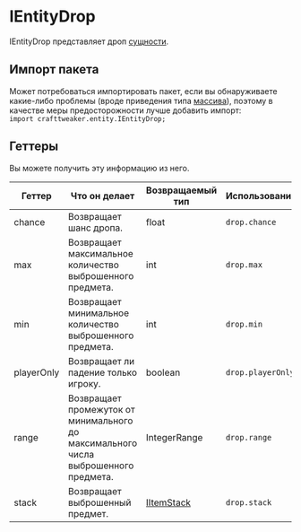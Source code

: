 # IEntityDrop

IEntityDrop представляет дроп [сущности](/Vanilla/Entities/IEntityDefinition/).

## Импорт пакета

Может потребоваться импортировать пакет, если вы обнаруживаете какие-либо проблемы (вроде приведения типа [массива](/AdvancedFunctions/Arrays_and_Loops/)), поэтому в качестве меры предосторожности лучше добавить импорт:  
`import crafttweaker.entity.IEntityDrop;`

## Геттеры

Вы можете получить эту информацию из него.

| Геттер     | Что он делает                                                                       | Возвращаемый тип                         | Использование     |
| ---------- | ----------------------------------------------------------------------------------- | ---------------------------------------- | ----------------- |
| chance     | Возвращает шанс дропа.                                                              | float                                    | `drop.chance`     |
| max        | Возвращает максимальное количество выброшенного предмета.                           | int                                      | `drop.max`        |
| min        | Возвращает минимальное количество выброшенного предмета.                            | int                                      | `drop.min`        |
| playerOnly | Возвращает ли падение только игроку.                                                | boolean                                  | `drop.playerOnly` |
| range      | Возвращает промежуток от минимального до максимального числа выброшенного предмета. | IntegerRange                             | `drop.range`      |
| stack      | Возвращает выброшенный предмет.                                                     | [IItemStack](/Vanilla/Items/IItemStack/) | `drop.stack`      |